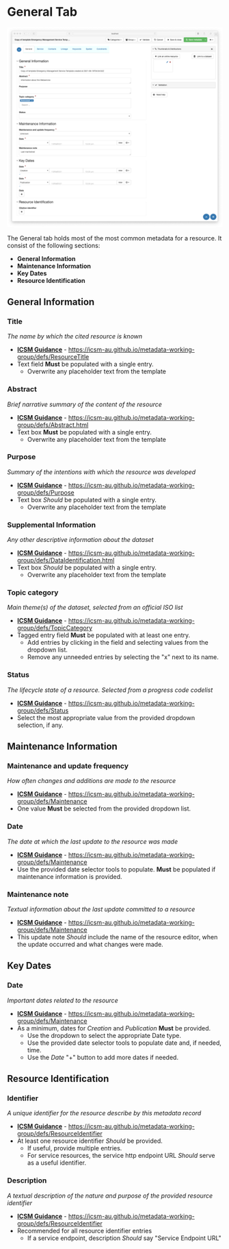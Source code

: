 # General Tab
![General tab screenshot](/images/tabGeneral.png)

The General tab holds most of the most common metadata for a resource. It consist of the following sections:
* **General Information**
* **Maintenance Information** 
* **Key Dates**
* **Resource Identification**

## General Information

### Title
_The name by which the cited resource is known_
* **[ICSM Guidance](https://icsm-au.github.io/metadata-working-group/defs/ResourceTitle)** - https://icsm-au.github.io/metadata-working-group/defs/ResourceTitle
* Text field **Must** be populated with a single entry.
    * Overwrite any placeholder text from the template
    
### Abstract
_Brief narrative summary of the content of the resource_
* **[ICSM Guidance](https://icsm-au.github.io/metadata-working-group/defs/Abstract.html)** - https://icsm-au.github.io/metadata-working-group/defs/Abstract.html
* Text box **Must** be populated with a single entry.
    * Overwrite any placeholder text from the template

### Purpose
_Summary of the intentions with which the resource was developed_
* **[ICSM Guidance](https://icsm-au.github.io/metadata-working-group/defs/Purpose)** - https://icsm-au.github.io/metadata-working-group/defs/Purpose
* Text box _Should_ be populated with a single entry.
    * Overwrite any placeholder text from the template

### Supplemental Information
_Any other descriptive information about the dataset_
* **[ICSM Guidance](https://icsm-au.github.io/metadata-working-group/defs/DataIdentification.html)** - https://icsm-au.github.io/metadata-working-group/defs/DataIdentification.html
* Text box _Should_ be populated with a single entry.
    * Overwrite any placeholder text from the template

### Topic category
_Main theme(s) of the dataset, selected from an official ISO list_
* **[ICSM Guidance](https://icsm-au.github.io/metadata-working-group/defs/TopicCategory)** - https://icsm-au.github.io/metadata-working-group/defs/TopicCategory
* Tagged entry field **Must** be populated with at least one entry. 
    * Add entries by clicking in the field and selecting values from the dropdown list. 
    * Remove any unneeded entries by selecting the "x" next to its name.

### Status
_The lifecycle state of a resource. Selected from a progress code codelist_
* **[ICSM Guidance](https://icsm-au.github.io/metadata-working-group/defs/Status)** - https://icsm-au.github.io/metadata-working-group/defs/Status
* Select the most appropriate value from the provided dropdown selection, if any.

## Maintenance Information

### Maintenance and update frequency 
_How often changes and additions are made to the resource_
* **[ICSM Guidance](https://icsm-au.github.io/metadata-working-group/defs/Maintenance)** - https://icsm-au.github.io/metadata-working-group/defs/Maintenance
* One value **Must** be selected from the provided dropdown list.

### Date
_The date at which the last update to the resource was made_
* **[ICSM Guidance](https://icsm-au.github.io/metadata-working-group/defs/Maintenance)** - https://icsm-au.github.io/metadata-working-group/defs/Maintenance
* Use the provided date selector tools to populate. **Must** be populated if maintenance information is provided.

### Maintenance note
_Textual information about the last update committed to a resource_
* **[ICSM Guidance](https://icsm-au.github.io/metadata-working-group/defs/Maintenance)** - https://icsm-au.github.io/metadata-working-group/defs/Maintenance
* This update note _Should_ include the name of the resource editor, when the update occurred and what changes were made.

## Key Dates

### Date
_Important dates related to the resource_
* **[ICSM Guidance](https://icsm-au.github.io/metadata-working-group/defs/Maintenance)** - https://icsm-au.github.io/metadata-working-group/defs/Maintenance
* As a minimum, dates for _Creation_ and _Publication_ **Must** be provided. 
    * Use the dropdown to select the appropriate Date type.
    * Use the provided date selector tools to populate date and, if needed, time. 
    * Use the _Date_ "+" button to add more dates if needed.

## Resource Identification

### Identifier
_A unique identifier for the resource describe by this metadata record_
* **[ICSM Guidance](https://icsm-au.github.io/metadata-working-group/defs/ResourceIdentifier)** - https://icsm-au.github.io/metadata-working-group/defs/ResourceIdentifier
* At least one resource identifier _Should_ be provided. 
    * If useful, provide multiple entries.
    * For service resources, the service http endpoint URL _Should_ serve as a useful identifier.

### Description
_A textual description of the nature and purpose of the provided resource identifier_
* **[ICSM Guidance](https://icsm-au.github.io/metadata-working-group/defs/ResourceIdentifier)** - https://icsm-au.github.io/metadata-working-group/defs/ResourceIdentifier
* Recommended for all resource identifier entries
    * If a service endpoint, description _Should_ say "Service Endpoint URL"
